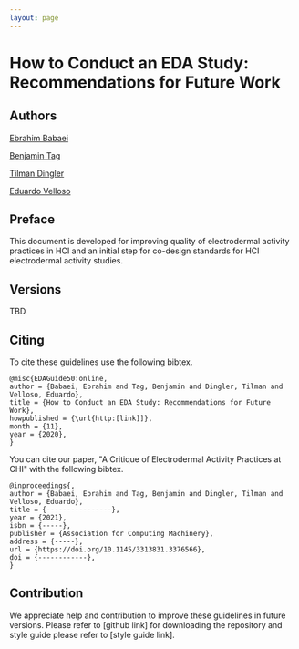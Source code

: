 ```yaml
---
layout: page
---
```

# <b>How to Conduct an EDA Study: Recommendations for Future Work </b>

## Authors
<a href="https://www.linkedin.com/in/ebrahim-babaei-a86a12a2/" rel="author">Ebrahim Babaei</a>

<a href="https://findanexpert.unimelb.edu.au/profile/852535-benjamin-tag?s_year=2020" rel="author">Benjamin Tag</a>

<a href="https://findanexpert.unimelb.edu.au/profile/814587-tilman-dingler" rel="author">Tilman Dingler</a>

<a href="https://eduardovelloso.com/" rel="author">Eduardo Velloso</a>

## Preface
This document is developed for improving quality of electrodermal activity practices in HCI and an initial step for co-design standards for HCI electrodermal activity studies.
## Versions
TBD
## Citing
To cite these guidelines use the following bibtex.

```
@misc{EDAGuide50:online,
author = {Babaei, Ebrahim and Tag, Benjamin and Dingler, Tilman and Velloso, Eduardo},
title = {How to Conduct an EDA Study: Recommendations for Future Work},
howpublished = {\url{http:[link]]},
month = {11},
year = {2020},
}
```
You can cite our paper, "A Critique of Electrodermal Activity Practices at CHI" with the following bibtex.

```
@inproceedings{,
author = {Babaei, Ebrahim and Tag, Benjamin and Dingler, Tilman and Velloso, Eduardo},
title = {----------------},
year = {2021},
isbn = {-----},
publisher = {Association for Computing Machinery},
address = {-----},
url = {https://doi.org/10.1145/3313831.3376566},
doi = {------------},
}
```

## Contribution
We appreciate help and contribution to improve these guidelines in future versions.
Please refer to [github link] for downloading the repository and style guide please refer to [style guide link].

